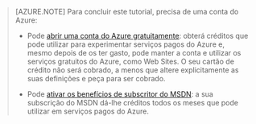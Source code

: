 > [AZURE.NOTE] <a name="note"></a>Para concluir este tutorial, precisa de uma conta do Azure:
  >
  > + Pode [abrir uma conta do Azure gratuitamente](/pricing/free-trial/?WT.mc_id=A261C142F): obterá créditos que pode utilizar para experimentar serviços pagos do Azure e, mesmo depois de os ter gasto, pode manter a conta e utilizar os serviços gratuitos do Azure, como Web Sites. O seu cartão de crédito não será cobrado, a menos que altere explicitamente as suas definições e peça para ser cobrado.
  >
  > + Pode [ativar os benefícios de subscritor do MSDN](/pricing/member-offers/msdn-benefits-details/?WT.mc_id=A261C142F): a sua subscrição do MSDN dá-lhe créditos todos os meses que pode utilizar em serviços pagos do Azure.



<!--HONumber=sep16_HO2-->


